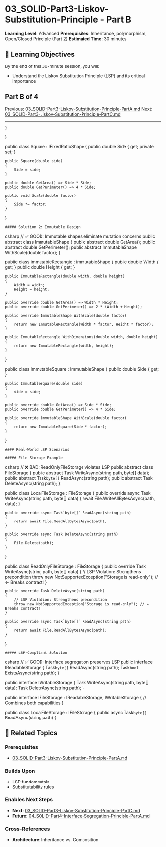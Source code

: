 # 03_SOLID-Part3-Liskov-Substitution-Principle - Part B

**Learning Level**: Advanced
**Prerequisites**: Inheritance, polymorphism, Open/Closed Principle (Part 2)
**Estimated Time**: 30 minutes

## 🎯 Learning Objectives

By the end of this 30-minute session, you will:

- Understand the Liskov Substitution Principle (LSP) and its critical importance

## Part B of 4

Previous: [03_SOLID-Part3-Liskov-Substitution-Principle-PartA.md](03_SOLID-Part3-Liskov-Substitution-Principle-PartA.md)
Next: [03_SOLID-Part3-Liskov-Substitution-Principle-PartC.md](03_SOLID-Part3-Liskov-Substitution-Principle-PartC.md)

---

    }
}

public class Square : IFixedRatioShape
{
    public double Side { get; private set; }

    public Square(double side)
    {
        Side = side;
    }

    public double GetArea() => Side * Side;
    public double GetPerimeter() => 4 * Side;

    public void Scale(double factor)
    {
        Side *= factor;
    }
}

    ##### Solution 2: Immutable Design
csharp
// ✅ GOOD: Immutable shapes eliminate mutation concerns
public abstract class ImmutableShape
{
    public abstract double GetArea();
    public abstract double GetPerimeter();
    public abstract ImmutableShape WithScale(double factor);
}

public class ImmutableRectangle : ImmutableShape
{
    public double Width { get; }
    public double Height { get; }

    public ImmutableRectangle(double width, double height)
    {
        Width = width;
        Height = height;
    }

    public override double GetArea() => Width * Height;
    public override double GetPerimeter() => 2 * (Width + Height);

    public override ImmutableShape WithScale(double factor)
    {
        return new ImmutableRectangle(Width * factor, Height * factor);
    }

    public ImmutableRectangle WithDimensions(double width, double height)
    {
        return new ImmutableRectangle(width, height);
    }
}

public class ImmutableSquare : ImmutableShape
{
    public double Side { get; }

    public ImmutableSquare(double side)
    {
        Side = side;
    }

    public override double GetArea() => Side * Side;
    public override double GetPerimeter() => 4 * Side;

    public override ImmutableShape WithScale(double factor)
    {
        return new ImmutableSquare(Side * factor);
    }
}

    #### Real-World LSP Scenarios

    ##### File Storage Example
csharp
// ❌ BAD: ReadOnlyFileStorage violates LSP
public abstract class FileStorage
{
    public abstract Task WriteAsync(string path, byte[] data);
    public abstract Task`byte[]` ReadAsync(string path);
    public abstract Task DeleteAsync(string path);
}

public class LocalFileStorage : FileStorage
{
    public override async Task WriteAsync(string path, byte[] data)
    {
        await File.WriteAllBytesAsync(path, data);
    }

    public override async Task`byte[]` ReadAsync(string path)
    {
        return await File.ReadAllBytesAsync(path);
    }

    public override async Task DeleteAsync(string path)
    {
        File.Delete(path);
    }
}

public class ReadOnlyFileStorage : FileStorage
{
    public override Task WriteAsync(string path, byte[] data)
    {
        // LSP Violation: Strengthens precondition
        throw new NotSupportedException("Storage is read-only"); // ← Breaks contract!
    }

    public override Task DeleteAsync(string path)
    {
        // LSP Violation: Strengthens precondition
        throw new NotSupportedException("Storage is read-only"); // ← Breaks contract!
    }

    public override async Task`byte[]` ReadAsync(string path)
    {
        return await File.ReadAllBytesAsync(path);
    }
}

    ##### LSP-Compliant Solution
csharp
// ✅ GOOD: Interface segregation preserves LSP
public interface IReadableStorage
{
    Task`byte[]` ReadAsync(string path);
    Task`bool` ExistsAsync(string path);
}

public interface IWritableStorage
{
    Task WriteAsync(string path, byte[] data);
    Task DeleteAsync(string path);
}

public interface IFileStorage : IReadableStorage, IWritableStorage
{
    // Combines both capabilities
}

public class LocalFileStorage : IFileStorage
{
    public async Task`byte[]` ReadAsync(string path)
    {

## 🔗 Related Topics

### **Prerequisites**

- [03_SOLID-Part3-Liskov-Substitution-Principle-PartA.md](03_SOLID-Part3-Liskov-Substitution-Principle-PartA.md)

### **Builds Upon**

- LSP fundamentals
- Substitutability rules

### **Enables Next Steps**

- **Next**: [03_SOLID-Part3-Liskov-Substitution-Principle-PartC.md](03_SOLID-Part3-Liskov-Substitution-Principle-PartC.md)
- **Future**: [04_SOLID-Part4-Interface-Segregation-Principle-PartA.md](04_SOLID-Part4-Interface-Segregation-Principle-PartA.md)

### **Cross-References**

- **Architecture**: Inheritance vs. Composition

